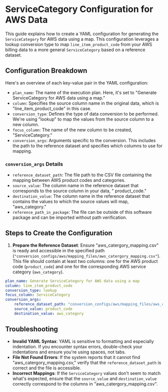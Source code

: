 # ServiceCategory Configuration for AWS Data

This guide explains how to create a YAML configuration for generating the `ServiceCategory` for AWS data using a map.
This configuration leverages a lookup conversion type to map `line_item_product_code` from your AWS billing data to a
more general `ServiceCategory` based on a reference dataset.

## Configuration Breakdown

Here's an overview of each key-value pair in the YAML configuration:

- `plan_name`: The name of the execution plan. Here, it's set to "Generate ServiceCategory for AWS data using a map."
- `column`: Specifies the source column name in the original data, which is "line_item_product_code" in this case.
- `conversion_type`: Defines the type of data conversion to be performed. We're using "lookup" to map the values from
  the source column to a new column.
- `focus_column`: The name of the new column to be created, "ServiceCategory."
- `conversion_args`: Arguments specific to the conversion. This includes the path to the reference dataset and specifies
  which columns to use for mapping.

### `conversion_args` Details

- `reference_dataset_path`: The file path to the CSV file containing the mapping between AWS product codes and
  categories.
- `source_value`: The column name in the reference dataset that corresponds to the source column in your data, "
  product_code."
- `destination_value`: The column name in the reference dataset that contains the values to which the source values will
  map, "aws_category."
- `reference_path_in_package`: The file can be outside of this software package and can be imported
  without path verification.

## Steps to Create the Configuration

1. **Prepare the Reference Dataset**: Ensure "aws_catergory_mapping.csv" is ready and accessible in the specified
   path (`"conversion_configs/aws/mapping_files/aws_catergory_mapping.csv"`). This file should contain at least two
   columns: one for the AWS product code (`product_code`) and one for the corresponding AWS service
   category (`aws_category`).

```yaml
plan_name: Generate ServiceCategory for AWS data using a map
column: line_item_product_code
conversion_type: lookup
focus_column: ServiceCategory
conversion_args:
    reference_dataset_path: "conversion_configs/aws/mapping_files/aws_catergory_mapping.csv"
    source_value: product_code
    destination_value: aws_category
```

## Troubleshooting

- **Invalid YAML Syntax**: YAML is sensitive to formatting and especially indentation. If you encounter syntax errors,
  double-check your indentations and ensure you're using spaces, not tabs.
- **File Not Found Errors**: If the system reports that it cannot find "aws_catergory_mapping.csv," verify that
  the `reference_dataset_path` is correct and the file is accessible.
- **Incorrect Mappings**: If the `ServiceCategory` values don't seem to match what's expected, ensure that
  the `source_value` and `destination_value` correctly correspond to the columns in "aws_catergory_mapping.csv".
